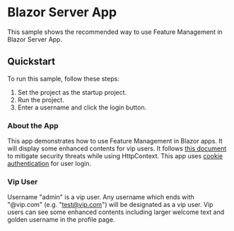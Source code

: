 # Blazor Server App

This sample shows the recommended way to use Feature Management in Blazor Server App.

## Quickstart

To run this sample, follow these steps:

1. Set the project as the startup project.
2. Run the project.
3. Enter a username and click the login button.

### About the App

This app demonstrates how to use Feature Management in Blazor apps. It will display some enhanced contents for vip users.
It follows [this document](https://learn.microsoft.com/en-us/aspnet/core/blazor/security/server/threat-mitigation?view=aspnetcore-7.0#ihttpcontextaccessorhttpcontext-in-razor-components) to mitigate security threats while using HttpContext.
This app uses [cookie authentication](https://learn.microsoft.com/en-us/aspnet/core/security/authentication/cookie?view=aspnetcore-6.0) for user login.

### Vip User

Username "admin" is a vip user.
Any username which ends with "@vip.com" (e.g. "test@vip.com") will be designated as a vip user.
Vip users can see some enhanced contents including larger welcome text and golden username in the profile page.